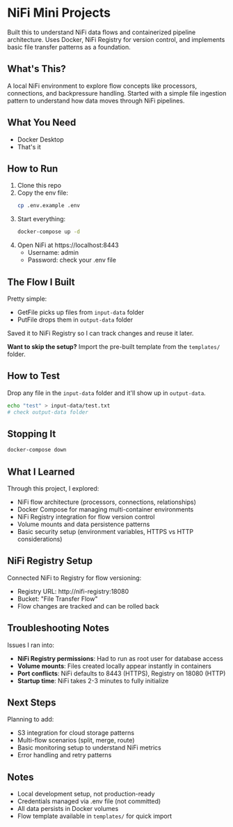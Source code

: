 # NiFi Mini Projects

Built this to understand NiFi data flows and containerized pipeline architecture. Uses Docker, NiFi Registry for version control, and implements basic file transfer patterns as a foundation.

## What's This?

A local NiFi environment to explore flow concepts like processors, connections, and backpressure handling. Started with a simple file ingestion pattern to understand how data moves through NiFi pipelines.

## What You Need

- Docker Desktop
- That's it

## How to Run

1. Clone this repo
2. Copy the env file:
   ```bash
   cp .env.example .env
   ```
3. Start everything:
   ```bash
   docker-compose up -d
   ```
4. Open NiFi at https://localhost:8443
   - Username: admin
   - Password: check your .env file

## The Flow I Built

Pretty simple:
- GetFile picks up files from `input-data` folder
- PutFile drops them in `output-data` folder

Saved it to NiFi Registry so I can track changes and reuse it later.

**Want to skip the setup?** Import the pre-built template from the `templates/` folder.

## How to Test

Drop any file in the `input-data` folder and it'll show up in `output-data`. 

```bash
echo "test" > input-data/test.txt
# check output-data folder
```

## Stopping It

```bash
docker-compose down
```

## What I Learned

Through this project, I explored:
- NiFi flow architecture (processors, connections, relationships)
- Docker Compose for managing multi-container environments
- NiFi Registry integration for flow version control
- Volume mounts and data persistence patterns
- Basic security setup (environment variables, HTTPS vs HTTP considerations)

## NiFi Registry Setup

Connected NiFi to Registry for flow versioning:
- Registry URL: http://nifi-registry:18080
- Bucket: "File Transfer Flow"
- Flow changes are tracked and can be rolled back

## Troubleshooting Notes

Issues I ran into:
- **NiFi Registry permissions**: Had to run as root user for database access
- **Volume mounts**: Files created locally appear instantly in containers
- **Port conflicts**: NiFi defaults to 8443 (HTTPS), Registry on 18080 (HTTP)
- **Startup time**: NiFi takes 2-3 minutes to fully initialize

## Next Steps

Planning to add:
- S3 integration for cloud storage patterns
- Multi-flow scenarios (split, merge, route)
- Basic monitoring setup to understand NiFi metrics
- Error handling and retry patterns

## Notes

- Local development setup, not production-ready
- Credentials managed via .env file (not committed)
- All data persists in Docker volumes
- Flow template available in `templates/` for quick import

